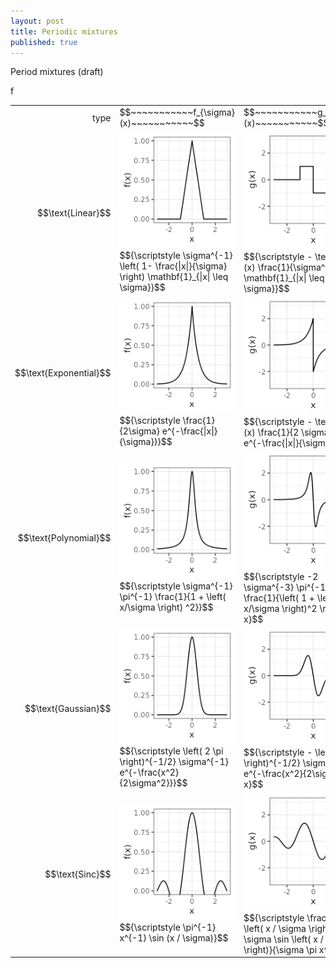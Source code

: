 ```yaml
---
layout: post
title: Periodic mixtures
published: true
---
```

<script src="https://cdn.mathjax.org/mathjax/latest/MathJax.js?config=TeX-AMS-MML_HTMLorMML" type="text/javascript"></script>

Period mixtures (draft)



f

<table border="0" cellspacing="0" cellpadding="0">
<tbody>
<tr>
<td align="right">type</td>
<td>$$~~~~~~~~~~~f_{\sigma}(x)~~~~~~~~~~~$$</td>
<td>$$~~~~~~~~~~~g_{\sigma}(x)~~~~~~~~~~~$$</td>
<td>$$~~~~~~~~~~~\mathcal{F}f_{\sigma}(\xi)~~~~~~~~~~~$$</td>
<td>$$~~~~~~~~~~~\mathcal{F}g_{\sigma}(\xi)~~~~~~~~~~~$$</td>
</tr>
<tr>
<td align="right">$$\text{Linear}$$</td>
<td><img src="../images/2023-6-11-Periodic-mixtures/f/linear.png" alt="todo"/>$${\scriptstyle \sigma^{-1} \left( 1- \frac{|x|}{\sigma} \right) \mathbf{1}_{|x| \leq \sigma}}$$</td>
<td><img src="../images/2023-6-11-Periodic-mixtures/g/linear.png" alt="todo"/>$${\scriptstyle - \text{sign}(x) \frac{1}{\sigma^2} \mathbf{1}_{|x| \leq \sigma}}$$</td>
<td><img src="../images/2023-6-11-Periodic-mixtures/ℱf/linear.png" alt="todo"/>$${\scriptstyle \text{sinc}^2(\sigma \xi)}$$</td>
<td><img src="../images/2023-6-11-Periodic-mixtures/ℱg/linear.png" alt="todo"/>$${\scriptstyle 2\pi i \xi \text{sinc}^2(\sigma \xi)}$$</td>
</tr>
<tr>
<td align="right">$$\text{Exponential}$$</td>
<td><img src="../images/2023-6-11-Periodic-mixtures/f/exponential.png" alt="todo"/>$${\scriptstyle \frac{1}{2\sigma} e^{-\frac{|x|}{\sigma}}}$$</td>
<td><img src="../images/2023-6-11-Periodic-mixtures/g/exponential.png" alt="todo"/>$${\scriptstyle - \text{sign}(x) \frac{1}{2 \sigma^2} e^{-\frac{|x|}{\sigma}}}$$</td>
<td><img src="../images/2023-6-11-Periodic-mixtures/ℱf/exponential.png" alt="todo"/>$${\scriptstyle \frac{1}{1 + \left( 2 \pi \sigma \xi \right)^2}}$$</td>
<td><img src="../images/2023-6-11-Periodic-mixtures/ℱg/exponential.png" alt="todo"/>$${\scriptstyle 2\pi i \xi \frac{1}{1 + \left( 2 \pi \sigma \xi \right)^2}}$$</td>
</tr>
<tr>
<td align="right">$$\text{Polynomial}$$</td>
<td><img src="../images/2023-6-11-Periodic-mixtures/f/polynomial.png" alt="todo"/>$${\scriptstyle \sigma^{-1} \pi^{-1} \frac{1}{1 + \left( x/\sigma \right) ^2}}$$</td>
<td><img src="../images/2023-6-11-Periodic-mixtures/g/polynomial.png" alt="todo"/>$${\scriptstyle -2 \sigma^{-3} \pi^{-1} \frac{1}{\left( 1 + \left( x/\sigma \right)^2 \right)^2} x}$$</td>
<td><img src="../images/2023-6-11-Periodic-mixtures/ℱf/polynomial.png" alt="todo"/>$${\scriptstyle e^{-2\pi \sigma |\xi|}}$$</td>
<td><img src="../images/2023-6-11-Periodic-mixtures/ℱg/polynomial.png" alt="todo"/>$${\scriptstyle 2\pi i \xi e^{-2\pi \sigma |\xi|}}$$</td>
</tr>
<tr>
<td align="right">$$\text{Gaussian}$$</td>
<td><img src="../images/2023-6-11-Periodic-mixtures/f/gaussian.png" alt="todo"/>$${\scriptstyle \left( 2 \pi \right)^{-1/2} \sigma^{-1} e^{-\frac{x^2}{2\sigma^2}}}$$</td>
<td><img src="../images/2023-6-11-Periodic-mixtures/g/gaussian.png" alt="todo"/>$${\scriptstyle - \left( 2 \pi \right)^{-1/2} \sigma^{-3} e^{-\frac{x^2}{2\sigma^2}} x}$$</td>
<td><img src="../images/2023-6-11-Periodic-mixtures/ℱf/gaussian.png" alt="todo"/>$${\scriptstyle e^{-\frac{(2 \pi \sigma \xi)^2}{2}}}$$</td>
<td><img src="../images/2023-6-11-Periodic-mixtures/ℱg/gaussian.png" alt="todo"/>$${\scriptstyle 2\pi i \xi e^{-\frac{(2 \pi \sigma \xi)^2}{2}}}$$</td>
</tr>
<tr>
<td align="right">$$\text{Sinc}$$</td>
<td><img src="../images/2023-6-11-Periodic-mixtures/f/sinc.png" alt="todo"/>$${\scriptstyle \pi^{-1} x^{-1} \sin (x / \sigma)}$$</td>
<td><img src="../images/2023-6-11-Periodic-mixtures/g/sinc.png" alt="todo"/>$${\scriptstyle \frac{x \cos \left(  x / \sigma \right) - \sigma \sin \left( x / \sigma \right)}{\sigma \pi x^{2} }}$$</td>
<td><img src="../images/2023-6-11-Periodic-mixtures/ℱf/sinc.png" alt="todo"/>$${\scriptstyle \mathbf{1}_{\xi \in \left[ -\frac{1}{2 \pi \sigma}, \frac{1}{2 \pi \sigma} \right]}}$$</td>
<td><img src="../images/2023-6-11-Periodic-mixtures/ℱg/sinc.png" alt="todo"/>$${\scriptstyle 2 \pi i \xi \mathbf{1}_{\xi \in \left[ -\frac{1}{2 \pi \sigma}, \frac{1}{2 \pi \sigma} \right]}}$$</td>
</tr>
</tbody>
</table>







